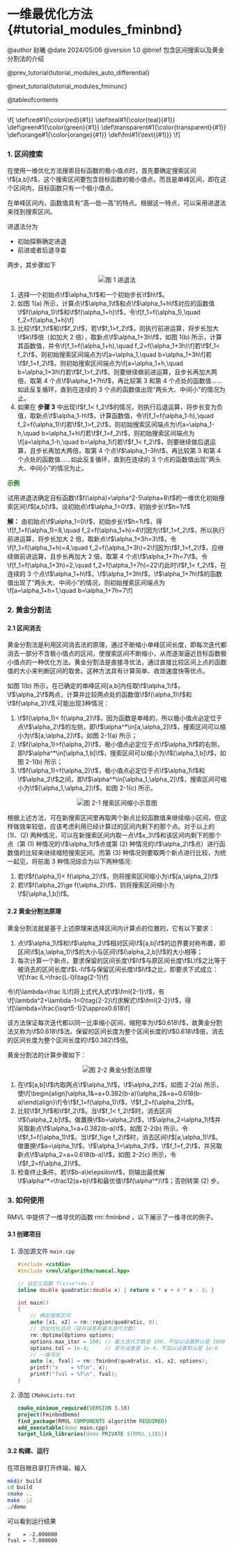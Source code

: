 一维最优化方法 {#tutorial_modules_fminbnd}
============

@author 赵曦
@date 2024/05/06
@version 1.0
@brief 包含区间搜索以及黄金分割法的介绍

@prev_tutorial{tutorial_modules_auto_differential}

@next_tutorial{tutorial_modules_fminunc}

@tableofcontents

------

\f[
\def\red#1{\color{red}{#1}}
\def\teal#1{\color{teal}{#1}}
\def\green#1{\color{green}{#1}}
\def\transparent#1{\color{transparent}{#1}}
\def\orange#1{\color{orange}{#1}}
\def\fml#1{\text{(#1)}}
\f]

### 1. 区间搜索

在使用一维优化方法搜索目标函数的极小值点时，首先要确定搜索区间\f$[a,b]\f$，这个搜索区间要包含目标函数的极小值点，而且是单峰区间，即在这个区间内，目标函数只有一个极小值点。

在单峰区间内，函数值具有“高—低—高”的特点。根据这一特点，可以采用进退法来找到搜索区间。

进退法分为

- 初始探察确定进退
- 前进或者后退寻查

两步，其步骤如下

<center>

![图 1 进退法](fminbnd/forward.png)

</center>

1. 选择一个初始点\f$\alpha_1\f$和一个初始步长\f$h\f$。
2. 如图 1(a) 所示，计算点\f$\alpha_1\f$和点\f$\alpha_1+h\f$对应的函数值\f$f(\alpha_1)\f$和\f$f(\alpha_1+h)\f$，令\f[f_1=f(\alpha_1),\quad f_2=f(\alpha_1+h)\f]
3. 比较\f$f_1\f$和\f$f_2\f$，若\f$f_1>f_2\f$，则执行前进运算，将步长加大\f$k\f$倍（如加大 2 倍），取新点\f$\alpha_1+3h\f$，如图 1(b) 所示，计算其函数值，并令\f[f_1=f(\alpha_1+h),\quad f_2=f(\alpha_1+3h)\f]若\f$f_1< f_2\f$，则初始搜索区间端点为\f[a=\alpha_1,\quad b=\alpha_1+3h\f]若\f$f_1=f_2\f$，则初始搜索区间端点为\f[a=\alpha_1+h,\quad b=\alpha_1+3h\f]若\f$f_1>f_2\f$，则要继续做前进运算，且步长再加大两倍，取第 4 个点\f$\alpha_1+7h\f$，再比较第 3 和第 4 个点处的函数值……如此反复循环，直到在连续的 3 个点的函数值出现“两头大、中间小”的情况为止。
4. 如果在 **步骤 3** 中出现\f$f_1< f_2\f$的情况，则执行后退运算，将步长变为负值，取新点\f$\alpha_1-h\f$，计算函数值，令\f[f_1=f(\alpha_1-h),\quad f_2=f(\alpha_1)\f]若\f$f_1>f_2\f$，则初始搜索区间端点为\f[a=\alpha_1-h,\quad b=\alpha_1+h\f]若\f$f_1=f_2\f$，则初始搜索区间端点为\f[a=\alpha_1-h,\quad b=\alpha_1\f]若\f$f_1< f_2\f$，则要继续做后退运算，且步长再加大两倍，取第 4 个点\f$\alpha_1-3h\f$，再比较第 3 和第 4 个点处的函数值……如此反复循环，直到在连续的 3 个点的函数值出现“两头大、中间小”的情况为止。

<span style="color: green">**示例**</span>

试用进退法确定目标函数\f$f(\alpha)=\alpha^2-5\alpha+8\f$的一维优化初始搜索区间\f$[a,b]\f$。设初始点\f$\alpha_1=0\f$，初始步长\f$h=1\f$

**解：** 由初始点\f$\alpha_1=0\f$，初始步长\f$h=1\f$，得\f[f_1=f(\alpha_1)=8,\quad f_2=f(\alpha_1+h)=4\f]因为\f$f_1>f_2\f$，所以执行前进运算，将步长加大 2 倍，取新点\f$\alpha_1+3h=3\f$，令\f[f_1=f(\alpha_1+h)=4,\quad f_2=f(\alpha_1+3h)=2\f]因为\f$f_1>f_2\f$，应继续做前进运算，且步长再加大 2 倍，取第 4 个点\f$\alpha_1+7h=7\f$。令\f[f_1=f(\alpha_1+3h)=2,\quad f_2=f(\alpha_1+7h)=22\f]此时\f$f_1< f_2\f$，在连续的 3 个点\f$\alpha_1+h\f$，\f$\alpha_1+3h\f$，\f$\alpha_1+7h\f$的函数值出现了“两头大、中间小”的情况，则初始搜索区间端点为\f[a=\alpha_1+h=1,\quad b=\alpha_1+7h=7\f]

### 2. 黄金分割法

#### 2.1 区间消去

黄金分割法是利用区间消去法的原理，通过不断缩小单峰区间长度，即每次迭代都消去一部分不含极小值点的区间，使搜索区间不断缩小，从而逐渐逼近目标函数极小值点的一种优化方法。黄金分割法是直接寻优法，通过直接比较区间上点的函数值的大小来判断区间的取舍。这种方法具有计算简单、收敛速度快等优点。

如图 1(b) 所示，在已确定的单峰区间[a,b]内任取\f$\alpha_1\f$，\f$\alpha_2\f$两点，计算并比较两点处的函数值\f$f(\alpha_1)\f$和\f$f(\alpha_2)\f$,可能出现3种情况：

1. \f$f(\alpha_1)< f(\alpha_2)\f$，因为函数是单峰的，所以极小值点必定位于点\f$\alpha_2\f$的左侧，即\f$\alpha^*\in[a,\alpha_2]\f$，搜索区间可以缩小为\f$[a,\alpha_2]\f$，如图 2-1(a) 所示；
2. \f$f(\alpha_1)>f(\alpha_2)\f$，极小值点必定位于点\f$\alpha_1\f$的右侧，即\f$\alpha^*\in[\alpha_1,b]\f$，搜索区间可以缩小为\f$[\alpha_1,b]\f$，如图 2-1(b) 所示；
3. \f$f(\alpha_1)=f(\alpha_2)\f$，极小值点必定位于点\f$\alpha_1\f$和\f$\alpha_2\f$之间，即\f$\alpha^*\in[\alpha_1,\alpha_2]\f$，搜索区间可缩小为\f$[\alpha_1,\alpha_2]\f$，如图 2-1(c) 所示。

<center>

![图 2-1 搜索区间缩小示意图](fminbnd/region_reduce.png)

</center>

根据上述方法，可在新搜索区间里再取两个新点比较函数值来继续缩小区间，但这样做效率较低，应该考虑利用已经计算过的区间内剩下的那个点。对于以上的 (1)、(2) 两种情况，可以在新搜索区间内取一点\f$x_3\f$和该区间内剩下的那个点（第 (1) 种情况的\f$\alpha_1\f$点或第 (2) 种情况的\f$\alpha_2\f$点）进行函数值的比较来继续缩短搜索区间。而第 (3) 种情况则要取两个新点进行比较，为统一起见，将前面 3 种情况综合为以下两种情况: 

1. 若\f$f(\alpha_1)< f(\alpha_2)\f$，则将搜索区间缩小为\f$[a,\alpha_2]\f$
2. 若\f$f(\alpha_2)\ge f(\alpha_2)\f$，则将搜索区间缩小为\f$[\alpha_1,b]\f$。

#### 2.2 黄金分割法原理

黄金分割法就是基于上述原理来选择区间内计算点的位置的，它有以下要求：
1. 点\f$\alpha_1\f$和\f$\alpha_2\f$相对区间\f$[a,b]\f$的边界要对称布置，即区间\f$[a,\alpha_1)\f$的大小与区间\f$(\alpha_2,b]\f$的大小相等；
2. 每次计算一个新点，要求保留的区间长度\f$l\f$与原区间长度\f$L\f$之比等于被消去的区间长度\f$L-l\f$与保留区间长度\f$l\f$之比，即要求下式成立：\f[\frac lL=\frac{L-l}l\tag{2-1}\f]

令\f[\lambda=\frac lL\f]将上式代入式\f$\fml{2-1}\f$，有\f[\lambda^2+\lambda-1=0\tag{2-2}\f]求解式\f$\fml{2-2}\f$，得\f[\lambda=\frac{\sqrt5-1}2\approx0.618\f]

该方法保证每次迭代都以同一比率缩小区间，缩短率为\f$0.618\f$，故黄金分割法又称为\f$0.618\f$法。保留的区间长度为整个区间长度的\f$0.618\f$倍，消去的区间长度为整个区间长度的\f$0.382\f$倍。

黄金分割法的计算步骤如下：

<center>

![图 2-2 黄金分割法原理](fminbnd/principle.png)

</center>

1. 在\f$[a,b]\f$内取两点\f$\alpha_1\f$，\f$\alpha_2\f$，如图 2-2(a) 所示，使\f[\begin{align}\alpha_1&=a+0.382(b-a)\\\alpha_2&=a+0.618(b-a)\end{align}\f]令\f$f_1=f(\alpha_1)\f$，\f$f_2=f(\alpha_2)\f$。
2. 比较\f$f_1\f$和\f$f_2\f$。当\f$f_1< f_2\f$时，消去区间\f$(\alpha_2,b]\f$。做置换\f$b=\alpha_2\f$，\f$\alpha_2=\alpha_1\f$并另取新点\f$\alpha_1=a+0.382(b-a)\f$，如图 2-2(b) 所示，令\f$f_1=f(\alpha_1)\f$。当\f$f_1\ge f_2\f$时，消去区间\f$[a,\alpha_1)\f$。做置换\f$a=\alpha_1\f$，\f$\alpha_1=\alpha_2\f$，\f$f_1=f_2\f$，并另取新点\f$\alpha_2=a+0.618(b-a)\f$，如图 2-2(c) 所示，令 \f$f_2=f(\alpha_2)\f$。
3. 检查终止条件。若\f$b-a\le\epsilon\f$，则输出最优解\f$\alpha^*=\frac12(a+b)\f$和最优值\f$f(\alpha^*)\f$；否则转第 (2) 步。

### 3. 如何使用

RMVL 中提供了一维寻优的函数 rm::fminbnd ，以下展示了一维寻优的例子。

#### 3.1 创建项目

1. 添加源文件 `main.cpp`
   ```cpp
   #include <cstdio>
   #include <rmvl/algorithm/numcal.hpp>
   
   // 自定义函数 f(x)=x²+4x-3
   inline double quadratic(double x) { return x * x + 4 * x - 3; }

   int main()
   {
       // 确定搜索区间
       auto [x1, x2] = rm::region(quadratic, 0);
       // 添加优化选项（容许误差和最大迭代次数）
       rm::OptimalOptions options;
       options.max_iter = 100; // 最大迭代次数是 100，不加以设置默认是 1000
       options.tol = 1e-4;     // 容许误差是 1e-4，不加以设置默认是 1e-6
       // 一维寻优
       auto [x, fval] = rm::fminbnd(quadratic, x1, x2, options);
       printf("x    = %f\n", x);
       printf("fval = %f\n", fval);
   }
   ```

2. 添加 `CMakeLists.txt`
   ```cmake
   cmake_minimum_required(VERSION 3.10)
   project(FminbndDemo)
   find_package(RMVL COMPONENTS algorithm REQUIRED)
   add_executable(demo main.cpp)
   target_link_libraries(demo PRIVATE ${RMVL_LIBS})
   ```

#### 3.2 构建、运行

在项目根目录打开终端，输入

```bash
mkdir build
cd build
cmake ..
make -j2
./demo
```

可以看到运行结果

```
x    = -2.000000
fval = -7.000000
```